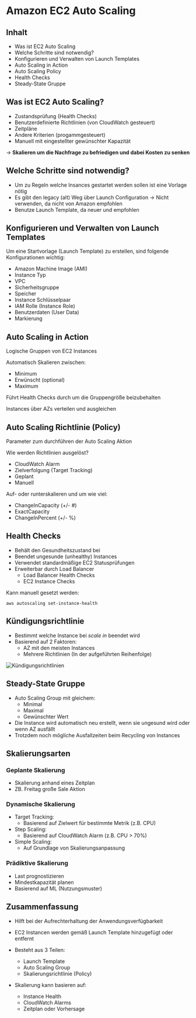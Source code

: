 # Amazon EC2 Auto Scaling

## Inhalt

- Was ist EC2 Auto Scaling
- Welche Schritte sind notwendig?
- Konfigurieren und Verwalten von Launch Templates
- Auto Scaling in Action
- Auto Scaling Policy
- Health Checks
- Steady-State Gruppe

## Was ist EC2 Auto Scaling?

- Zustandsprüfung (Health Checks)
- Benutzerdefinierte Richtlinien (von CloudWatch gesteuert)
- Zeitpläne
- Andere Kriterien (progammgesteuert)
- Manuell mit eingestellter gewünschter Kapazität

-> **Skalieren um die Nachfrage zu befriedigen und dabei Kosten zu senken**

## Welche Schritte sind notwendig?

- Um zu Regeln welche Insances gestartet werden sollen ist eine Vorlage nötig
- Es gibt den legacy (alt) Weg über Launch Configuration -> Nicht verwenden, da nicht von Amazon empfohlen
- Benutze Launch Template, da neuer und empfohlen

## Konfigurieren und Verwalten von Launch Templates

Um eine Startvorlage (Launch Template) zu erstellen, sind folgende Konfigurationen wichtig:

- Amazon Machine Image (AMI)
- Instance Typ
- VPC
- Sicherheitsgruppe
- Speicher
- Instance Schlüsselpaar
- IAM Rolle (Instance Role)
- Benutzerdaten (User Data)
- Markierung

## Auto Scaling in Action

Logische Gruppen von EC2 Instances

Automatisch Skalieren zwischen:

- Minimum
- Erwünscht (optional)
- Maximum

Führt Health Checks durch um die Gruppengröße beizubehalten

Instances über AZs verteilen und ausgleichen

## Auto Scaling Richtlinie (Policy)

Parameter zum durchführen der Auto Scaling Aktion

Wie werden Richtlinien ausgelöst?

- CloudWatch Alarm
- Zielverfolgung (Target Tracking)
- Geplant
- Manuell

Auf- oder runterskalieren und um wie viel:

- ChangeInCapacity (+/- #)
- ExactCapacity
- ChangeInPercent (+/- %)

## Health Checks

- Behält den Gesundheitszustand bei
- Beendet ungesunde (unhealthy) Instances
- Verwendet standardmäßige EC2 Statusprüfungen
- Erweiterbar durch Load Balancer
  - Load Balancer Health Checks
  - EC2 Instance Checks

Kann manuell gesetzt werden:

```console
aws autoscaling set-instance-health
```

## Kündigungsrichtlinie

- Bestimmt welche Instance bei *scale in* beendet wird
- Basierend auf 2 Faktoren:
  - AZ mit den meisten Instances
  - Mehrere Richtlinien (In der aufgeführten Reihenfolge)

![Kündigungsrichtlinien](./img/k%C3%BCndigungsrichtlinien.png)

## Steady-State Gruppe

- Auto Scaling Group mit gleichem:
  - Minimal
  - Maximal
  - Gewünschter Wert
- Die Instance wird automatisch neu erstellt, wenn sie ungesund wird oder wenn AZ ausfällt
- Trotzdem noch mögliche Ausfallzeiten beim Recycling von Instances

## Skalierungsarten

### Geplante Skalierung

- Skalierung anhand eines Zeitplan
- ZB. Freitag große Sale Aktion

### Dynamische Skalierung

- Target Tracking:
  - Basierend auf Zielwert für bestimmte Metrik (z.B. CPU)
- Step Scaling:
  - Basierend auf CloudWatch Alarm (z.B. CPU > 70%)
- Simple Scaling:
  - Auf Grundlage von Skalierungsanpassung

### Prädiktive Skalierung

- Last prognostizieren
- Mindestkapazität planen
- Basierend auf ML (Nutzungsmuster)

## Zusammenfassung

- Hilft bei der Aufrechterhaltung der Anwendungsverfügbarkeit
- EC2 Instancen werden gemäß Launch Template hinzugefügt oder entfernt
- Besteht aus 3 Teilen:
  - Launch Template
  - Auto Scaling Group
  - Skalierungsrichtlinie (Policy)

- Skalierung kann basieren auf:
  - Instance Health
  - CloudWatch Alarms
  - Zeitplan oder Vorhersage
